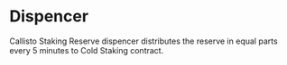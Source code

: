 # Dispencer
Callisto Staking Reserve dispencer distributes the reserve in equal parts every 5 minutes to Cold Staking contract.
